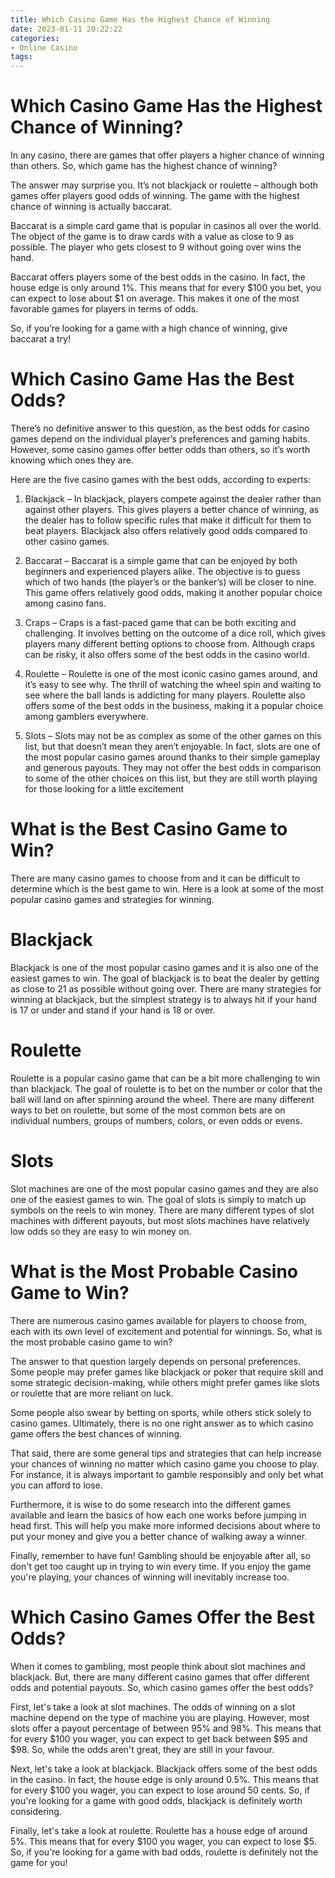 ```yaml
---
title: Which Casino Game Has the Highest Chance of Winning
date: 2023-01-11 20:22:22
categories:
- Online Casino
tags:
---
```



#  Which Casino Game Has the Highest Chance of Winning?

In any casino, there are games that offer players a higher chance of winning than others. So, which game has the highest chance of winning?

The answer may surprise you. It’s not blackjack or roulette – although both games offer players good odds of winning. The game with the highest chance of winning is actually baccarat.

Baccarat is a simple card game that is popular in casinos all over the world. The object of the game is to draw cards with a value as close to 9 as possible. The player who gets closest to 9 without going over wins the hand.

Baccarat offers players some of the best odds in the casino. In fact, the house edge is only around 1%. This means that for every $100 you bet, you can expect to lose about $1 on average. This makes it one of the most favorable games for players in terms of odds.

So, if you’re looking for a game with a high chance of winning, give baccarat a try!

#  Which Casino Game Has the Best Odds?

There’s no definitive answer to this question, as the best odds for casino games depend on the individual player’s preferences and gaming habits. However, some casino games offer better odds than others, so it’s worth knowing which ones they are.

Here are the five casino games with the best odds, according to experts:

1. Blackjack – In blackjack, players compete against the dealer rather than against other players. This gives players a better chance of winning, as the dealer has to follow specific rules that make it difficult for them to beat players. Blackjack also offers relatively good odds compared to other casino games.

2. Baccarat – Baccarat is a simple game that can be enjoyed by both beginners and experienced players alike. The objective is to guess which of two hands (the player’s or the banker’s) will be closer to nine. This game offers relatively good odds, making it another popular choice among casino fans.

3. Craps – Craps is a fast-paced game that can be both exciting and challenging. It involves betting on the outcome of a dice roll, which gives players many different betting options to choose from. Although craps can be risky, it also offers some of the best odds in the casino world.

4. Roulette – Roulette is one of the most iconic casino games around, and it’s easy to see why. The thrill of watching the wheel spin and waiting to see where the ball lands is addicting for many players. Roulette also offers some of the best odds in the business, making it a popular choice among gamblers everywhere.

5. Slots – Slots may not be as complex as some of the other games on this list, but that doesn’t mean they aren’t enjoyable. In fact, slots are one of the most popular casino games around thanks to their simple gameplay and generous payouts. They may not offer the best odds in comparison to some of the other choices on this list, but they are still worth playing for those looking for a little excitement

#  What is the Best Casino Game to Win?

There are many casino games to choose from and it can be difficult to determine which is the best game to win. Here is a look at some of the most popular casino games and strategies for winning.

# Blackjack

Blackjack is one of the most popular casino games and it is also one of the easiest games to win. The goal of blackjack is to beat the dealer by getting as close to 21 as possible without going over. There are many strategies for winning at blackjack, but the simplest strategy is to always hit if your hand is 17 or under and stand if your hand is 18 or over.

# Roulette

Roulette is a popular casino game that can be a bit more challenging to win than blackjack. The goal of roulette is to bet on the number or color that the ball will land on after spinning around the wheel. There are many different ways to bet on roulette, but some of the most common bets are on individual numbers, groups of numbers, colors, or even odds or evens.

# Slots

Slot machines are one of the most popular casino games and they are also one of the easiest games to win. The goal of slots is simply to match up symbols on the reels to win money. There are many different types of slot machines with different payouts, but most slots machines have relatively low odds so they are easy to win money on.

#  What is the Most Probable Casino Game to Win?

There are numerous casino games available for players to choose from, each with its own level of excitement and potential for winnings. So, what is the most probable casino game to win?

The answer to that question largely depends on personal preferences. Some people may prefer games like blackjack or poker that require skill and some strategic decision-making, while others might prefer games like slots or roulette that are more reliant on luck.

Some people also swear by betting on sports, while others stick solely to casino games. Ultimately, there is no one right answer as to which casino game offers the best chances of winning.

That said, there are some general tips and strategies that can help increase your chances of winning no matter which casino game you choose to play. For instance, it is always important to gamble responsibly and only bet what you can afford to lose.

Furthermore, it is wise to do some research into the different games available and learn the basics of how each one works before jumping in head first. This will help you make more informed decisions about where to put your money and give you a better chance of walking away a winner.

Finally, remember to have fun! Gambling should be enjoyable after all, so don't get too caught up in trying to win every time. If you enjoy the game you're playing, your chances of winning will inevitably increase too.

#  Which Casino Games Offer the Best Odds?

When it comes to gambling, most people think about slot machines and blackjack. But, there are many different casino games that offer different odds and potential payouts. So, which casino games offer the best odds?

First, let's take a look at slot machines. The odds of winning on a slot machine depend on the type of machine you are playing. However, most slots offer a payout percentage of between 95% and 98%. This means that for every $100 you wager, you can expect to get back between $95 and $98. So, while the odds aren't great, they are still in your favour.

Next, let's take a look at blackjack. Blackjack offers some of the best odds in the casino. In fact, the house edge is only around 0.5%. This means that for every $100 you wager, you can expect to lose around 50 cents. So, if you're looking for a game with good odds, blackjack is definitely worth considering.

Finally, let's take a look at roulette. Roulette has a house edge of around 5%. This means that for every $100 you wager, you can expect to lose $5. So, if you're looking for a game with bad odds, roulette is definitely not the game for you!